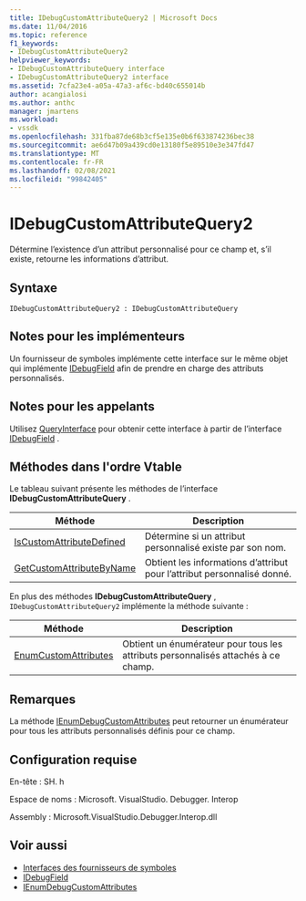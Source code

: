 ```yaml
---
title: IDebugCustomAttributeQuery2 | Microsoft Docs
ms.date: 11/04/2016
ms.topic: reference
f1_keywords:
- IDebugCustomAttributeQuery2
helpviewer_keywords:
- IDebugCustomAttributeQuery interface
- IDebugCustomAttributeQuery2 interface
ms.assetid: 7cfa23e4-a05a-47a3-af6c-bd40c655014b
author: acangialosi
ms.author: anthc
manager: jmartens
ms.workload:
- vssdk
ms.openlocfilehash: 331fba87de68b3cf5e135e0b6f633874236bec38
ms.sourcegitcommit: ae6d47b09a439cd0e13180f5e89510e3e347fd47
ms.translationtype: MT
ms.contentlocale: fr-FR
ms.lasthandoff: 02/08/2021
ms.locfileid: "99842405"
---
```

# <a name="idebugcustomattributequery2"></a>IDebugCustomAttributeQuery2
Détermine l’existence d’un attribut personnalisé pour ce champ et, s’il existe, retourne les informations d’attribut.

## <a name="syntax"></a>Syntaxe

```
IDebugCustomAttributeQuery2 : IDebugCustomAttributeQuery
```

## <a name="notes-for-implementers"></a>Notes pour les implémenteurs
 Un fournisseur de symboles implémente cette interface sur le même objet qui implémente [IDebugField](../../../extensibility/debugger/reference/idebugfield.md) afin de prendre en charge des attributs personnalisés.

## <a name="notes-for-callers"></a>Notes pour les appelants
 Utilisez [QueryInterface](/cpp/atl/queryinterface) pour obtenir cette interface à partir de l’interface [IDebugField](../../../extensibility/debugger/reference/idebugfield.md) .

## <a name="methods-in-vtable-order"></a>Méthodes dans l'ordre Vtable
 Le tableau suivant présente les méthodes de l’interface **IDebugCustomAttributeQuery** .

|Méthode|Description|
|------------|-----------------|
|[IsCustomAttributeDefined](../../../extensibility/debugger/reference/idebugcustomattributequery2-iscustomattributedefined.md)|Détermine si un attribut personnalisé existe par son nom.|
|[GetCustomAttributeByName](../../../extensibility/debugger/reference/idebugcustomattributequery2-getcustomattributebyname.md)|Obtient les informations d’attribut pour l’attribut personnalisé donné.|

 En plus des méthodes **IDebugCustomAttributeQuery** , `IDebugCustomAttributeQuery2` implémente la méthode suivante :

|Méthode|Description|
|------------|-----------------|
|[EnumCustomAttributes](../../../extensibility/debugger/reference/idebugcustomattributequery2-enumcustomattributes.md)|Obtient un énumérateur pour tous les attributs personnalisés attachés à ce champ.|

## <a name="remarks"></a>Remarques
 La méthode [IEnumDebugCustomAttributes](../../../extensibility/debugger/reference/ienumdebugcustomattributes.md) peut retourner un énumérateur pour tous les attributs personnalisés définis pour ce champ.

## <a name="requirements"></a>Configuration requise
 En-tête : SH. h

 Espace de noms : Microsoft. VisualStudio. Debugger. Interop

 Assembly : Microsoft.VisualStudio.Debugger.Interop.dll

## <a name="see-also"></a>Voir aussi
- [Interfaces des fournisseurs de symboles](../../../extensibility/debugger/reference/symbol-provider-interfaces.md)
- [IDebugField](../../../extensibility/debugger/reference/idebugfield.md)
- [IEnumDebugCustomAttributes](../../../extensibility/debugger/reference/ienumdebugcustomattributes.md)
